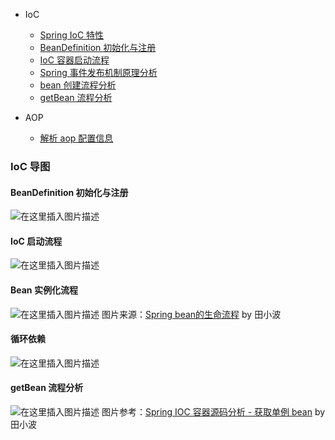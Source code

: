  - IoC
    - [Spring IoC 特性](document/ioc/1.Spring%20IoC%20特性.md)
    - [BeanDefinition 初始化与注册](2.BeanDefinition%20初始化与注册.md)
    - [IoC 容器启动流程](document/ioc/3.IoC%20容器启动流程.md)
    - [Spring 事件发布机制原理分析](document/ioc/4.Spring%20事件发布机制原理分析.md)
    - [bean 创建流程分析](document/ioc/5.bean%20创建流程分析.md)
    - [getBean 流程分析](document/ioc/6.getBean%20流程分析.md)

 - AOP
    - [解析 aop 配置信息](document/aop/1.解析aop配置信息.md)

### IoC 导图

#### BeanDefinition 初始化与注册
![在这里插入图片描述](https://img-blog.csdnimg.cn/20200327192621819.png?x-oss-process=image/watermark,type_ZmFuZ3poZW5naGVpdGk,shadow_10,text_aHR0cHM6Ly9ibG9nLmNzZG4ubmV0L2NvZGVqYXM=,size_16,color_FFFFFF,t_70)
#### IoC 启动流程
![在这里插入图片描述](https://img-blog.csdnimg.cn/20200327192639571.png?x-oss-process=image/watermark,type_ZmFuZ3poZW5naGVpdGk,shadow_10,text_aHR0cHM6Ly9ibG9nLmNzZG4ubmV0L2NvZGVqYXM=,size_16,color_FFFFFF,t_70)
#### Bean 实例化流程
![在这里插入图片描述](https://img-blog.csdnimg.cn/20200327192651596.png?x-oss-process=image/watermark,type_ZmFuZ3poZW5naGVpdGk,shadow_10,text_aHR0cHM6Ly9ibG9nLmNzZG4ubmV0L2NvZGVqYXM=,size_16,color_FFFFFF,t_70)
图片来源：[Spring bean的生命流程](http://www.tianxiaobo.com/2018/01/19/Spring-bean%E7%9A%84%E7%94%9F%E5%91%BD%E6%B5%81%E7%A8%8B/) by 田小波
#### 循环依赖
![在这里插入图片描述](https://img-blog.csdnimg.cn/2020032719270448.png?x-oss-process=image/watermark,type_ZmFuZ3poZW5naGVpdGk,shadow_10,text_aHR0cHM6Ly9ibG9nLmNzZG4ubmV0L2NvZGVqYXM=,size_16,color_FFFFFF,t_70)
#### getBean 流程分析
![在这里插入图片描述](https://img-blog.csdnimg.cn/2020032719272053.png?x-oss-process=image/watermark,type_ZmFuZ3poZW5naGVpdGk,shadow_10,text_aHR0cHM6Ly9ibG9nLmNzZG4ubmV0L2NvZGVqYXM=,size_16,color_FFFFFF,t_70)
图片参考：[Spring IOC 容器源码分析 - 获取单例 bean](http://www.tianxiaobo.com/2018/06/01/Spring-IOC-%E5%AE%B9%E5%99%A8%E6%BA%90%E7%A0%81%E5%88%86%E6%9E%90-%E8%8E%B7%E5%8F%96%E5%8D%95%E4%BE%8B-bean/) by 田小波
